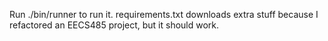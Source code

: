 Run ./bin/runner to run it. requirements.txt downloads extra stuff because I refactored an EECS485 project, but it should work.
